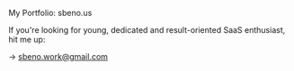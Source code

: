 My Portfolio: sbeno.us

If you're looking for young, dedicated and result-oriented SaaS enthusiast, hit me up:

-> sbeno.work@gmail.com
